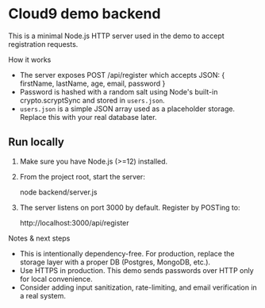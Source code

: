 Cloud9 demo backend
===================

This is a minimal Node.js HTTP server used in the demo to accept registration requests.

How it works
- The server exposes POST /api/register which accepts JSON: { firstName, lastName, age, email, password }
- Password is hashed with a random salt using Node's built-in crypto.scryptSync and stored in `users.json`.
- `users.json` is a simple JSON array used as a placeholder storage. Replace this with your real database later.

Run locally
---------
1. Make sure you have Node.js (>=12) installed.
2. From the project root, start the server:

   node backend/server.js

3. The server listens on port 3000 by default. Register by POSTing to:

   http://localhost:3000/api/register

Notes & next steps
- This is intentionally dependency-free. For production, replace the storage layer with a proper DB (Postgres, MongoDB, etc.).
- Use HTTPS in production. This demo sends passwords over HTTP only for local convenience.
- Consider adding input sanitization, rate-limiting, and email verification in a real system.
